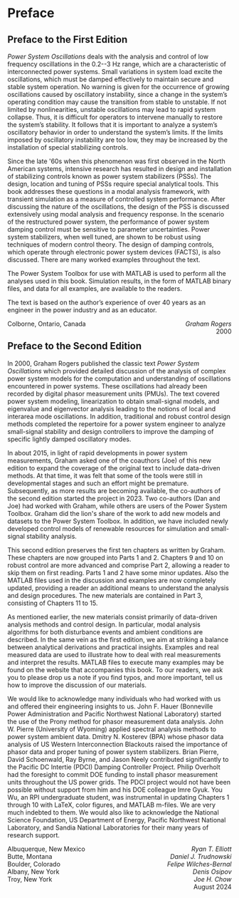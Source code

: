 # Preface
## Preface to the First Edition

*Power System Oscillations* deals with the analysis and control of low frequency oscillations in the 0.2--3 Hz range, which are a characteristic of interconnected power systems. Small variations in system load excite the oscillations, which must be damped effectively to maintain secure and stable system operation. No warning is given for the occurrence of growing oscillations caused by oscillatory instability, since a change in the system’s operating condition may cause the transition from stable to unstable. If not limited by nonlinearities, unstable oscillations may lead to rapid system collapse. Thus, it is difficult for operators to intervene manually to restore the system’s stability. It follows that it is important to analyze a system’s oscillatory behavior in order to understand the system’s limits. If the limits imposed by oscillatory instability are too low, they may be increased by the installation of special stabilizing controls.

Since the late '60s when this phenomenon was first observed in the North American systems, intensive research has resulted in design and installation of stabilizing controls known as power system stabilizers (PSSs). The design, location and tuning of PSSs require special analytical tools. This book addresses these questions in a modal analysis framework, with transient simulation as a measure of controlled system performance. After discussing the nature of the oscillations, the design of the PSS is discussed extensively using modal analysis and frequency response. In the scenario of the restructured power system, the performance of power system damping control must be sensitive to parameter uncertainties. Power system stabilizers, when well tuned, are shown to be robust using techniques of modern control theory. The design of damping controls, which operate through electronic power system devices (FACTS), is also discussed. There are many worked examples throughout the text.

The Power System Toolbox for use with MATLAB is used to perform all the analyses used in this book. Simulation results, in the form of MATLAB binary files, and data for all examples, are available to the readers.

The text is based on the author’s experience of over 40 years as an engineer in the power industry and as an educator.

<p style="text-align:left;">
    <span style="float:left;">
        Colborne, Ontario, Canada
    </span>
    <span style="float:right;">
        <i>Graham Rogers</i>
    </span><br />
    <span style="float:left;">
        &nbsp;&nbsp;&nbsp;&nbsp;&nbsp;&nbsp;&nbsp;&nbsp;&nbsp;&nbsp;&nbsp;&nbsp;&nbsp;&nbsp;&nbsp;&nbsp;&nbsp;&nbsp;
    </span>
    <span style="float:right;">
        2000
    </span>
</p>

## Preface to the Second Edition

In 2000, Graham Rogers published the classic text *Power System Oscillations* which provided detailed discussion of the analysis of complex power system models for the computation and understanding of oscillations encountered in power systems. These oscillations had already been recorded by digital phasor measurement units (PMUs). The text covered power system modeling, linearization to obtain small-signal models, and eigenvalue and eigenvector analysis leading to the notions of local and interarea mode oscillations. In addition, traditional and robust control design methods completed the repertoire for a power system engineer to analyze small-signal stability and design controllers to improve the damping of specific lightly damped oscillatory modes.

In about 2015, in light of rapid developments in power system measurements, Graham asked one of the coauthors (Joe) of this new edition to expand the coverage of the original text to include data-driven methods. At that time, it was felt that some of the tools were still in developmental stages and such an effort might be premature. Subsequently, as more results are becoming available, the co-authors of the second edition started the project in 2023. Two co-authors (Dan and Joe) had worked with Graham, while others are users of the Power System Toolbox. Graham did the lion's share of the work to add new models and datasets to the Power System Toolbox. In addition, we have included newly developed control models of renewable resources for simulation and small-signal stability analysis.

This second edition preserves the first ten chapters as written by Graham. These chapters are now grouped into Parts 1 and 2. Chapters 9 and 10 on robust control are more advanced and comprise Part 2, allowing a reader to skip them on first reading. Parts 1 and 2 have some minor updates. Also the MATLAB files used in the discussion and examples are now completely updated, providing a reader an additional means to understand the analysis and design procedures. The new materials are contained in Part 3, consisting of Chapters 11 to 15.

As mentioned earlier, the new materials consist primarily of data-driven analysis methods and control design. In particular, modal analysis algorithms for both disturbance events and ambient conditions are described. In the same vein as the first edition, we aim at striking a balance between analytical derivations and practical insights. Examples and real measured data are used to illustrate how to deal with real measurements and interpret the results. MATLAB files to execute many examples may be found on the website that accompanies this book. To our readers, we ask you to please drop us a note if you find typos, and more important, tell us how to improve the discussion of our materials.

We would like to acknowledge many individuals who had worked with us and offered their engineering insights to us. John F. Hauer (Bonneville Power Administration and Pacific Northwest National Laboratory) started the use of the Prony method for phasor measurement data analysis. John W. Pierre (University of Wyoming) applied spectral analysis methods to power system ambient data. Dmitry N. Kosterev (BPA) whose phasor data analysis of US Western Interconnection Blackouts raised the importance of phasor data and proper tuning of power system stabilizers. Brian Pierre, David Schoenwald, Ray Byrne, and Jason Neely contributed significantly to the Pacific DC Intertie (PDCI) Damping Controller Project. Philip Overholt had the foresight to commit DOE funding to install phasor measurement units throughout the US power grids. The PDCI project would not have been possible without support from him and his DOE colleague Imre Gyuk. You Wu, an RPI undergraduate student, was instrumental in updating Chapters 1 through 10 with LaTeX, color figures, and MATLAB m-files. We are very much indebted to them. We would also like to acknowledge the National Science Foundation, US Department of Energy, Pacific Northwest National Laboratory, and Sandia National Laboratories for their many years of research support.

<p style="text-align:left;">
    <span style="float:left;">
        Albuquerque, New Mexico
    </span>
    <span style="float:right;">
        <i>Ryan T. Elliott</i>
    </span><br />
    <span style="float:left;">
        Butte, Montana
    </span>
    <span style="float:right;">
        <i>Daniel J. Trudnowski</i>
    </span><br />
    <span style="float:left;">
        Boulder, Colorado
    </span>
    <span style="float:right;">
        <i>Felipe Wilches-Bernal</i>
    </span><br />
    <span style="float:left;">
        Albany, New York
    </span>
    <span style="float:right;">
        <i>Denis Osipov</i>
    </span><br />
    <span style="float:left;">
        Troy, New York
    </span>
    <span style="float:right;">
        <i>Joe H. Chow</i>
    </span><br />
    <span style="float:left;">
        &nbsp;&nbsp;&nbsp;&nbsp;&nbsp;&nbsp;&nbsp;&nbsp;&nbsp;&nbsp;&nbsp;&nbsp;&nbsp;&nbsp;&nbsp;&nbsp;&nbsp;&nbsp;
    </span>
    <span style="float:right;">
        August 2024
    </span>
</p>

[comment]: <> (eof)
